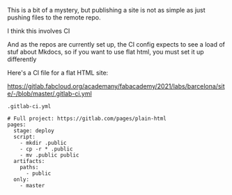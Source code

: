 This is a bit of a mystery, but publishing a site is not as simple as just pushing files to the remote repo.

I think this involves CI

And as the repos are currently set up, the CI config expects to see a load of stuf about Mkdocs, so if you want to use flat html, you must set it up differently

Here's a CI file for a flat HTML site:

https://gitlab.fabcloud.org/academany/fabacademy/2021/labs/barcelona/site/-/blob/master/.gitlab-ci.yml

```.gitlab-ci.yml```

```# This file is a template, and might need editing before it works on your project.
# Full project: https://gitlab.com/pages/plain-html
pages:
  stage: deploy
  script:
    - mkdir .public
    - cp -r * .public
    - mv .public public
  artifacts:
    paths:
      - public
  only:
    - master
```
